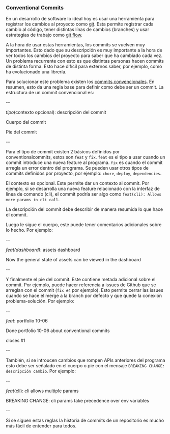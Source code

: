 ### Conventional Commits

En un desarrollo de software lo ideal hoy es usar una herramienta para registrar los cambios al proyecto como [git](https://git-scm.com). Esta permite registrar cada cambio al código, tener distintas línas de cambios (branches) y usar estrategias de trabajo como [git flow](https://datasift.github.io/gitflow/IntroducingGitFlow.html).

A la hora de usar estas herramientas, los commits se vuelven muy importantes. Esto dado que su descripción es muy importante a la hora de ver todos los cambios del proyecto para saber que ha cambiado cada vez. Un problema recurrente con esto es que distintas personas hacen commits de distinta forma. Esto hace difícil para externos saber, por ejemplo, como ha evolucionado una librería.

Para solucionar este problema existen los [commits convencionales](https://conventionalcommits.org). En resumen, esto da una regla base para definir como debe ser un commit. La estructura de un commit convencional es:

--

_tipo_(contexto opcional): descripción del commit

Cuerpo del commit

Pie del commit

--

Para el tipo de commit existen 2 básicos definidos por conventionalcommits, estos son `feat` y `fix`. `feat` es el tipo a usar cuando un commit introduce una nueva feature al programa. `fix` es cuando el commit arregla un error dentro del programa. Se pueden usar otros tipos de commits definidos por proyecto, por ejemplo: `chore`, `deploy`, `dependencies`.

El contexto es opcional. Este permite dar un contexto al commit. Por ejemplo, si se desarrolla una nueva feature relacionado con la interfaz de linea de comando (cli), el commit podría ser algo como `feat(cli): Allows more params in cli call`.

La descripción del commit debe describir de manera resumida lo que hace el commit.

Luego le sigue el cuerpo, este puede tener comentarios adicionales sobre lo hecho. Por ejemplo:

--

_feat(dashboard)_: assets dashboard

Now the general state of assets can be viewed in the dashboard

--

Y finalmente el pie del commit. Este contiene metada adicional sobre el commit. Por ejemplo, puede hacer referencia a issues de Github que se arreglan con el commit (`fix #4` por ejemplo). Esto permite cerrar las issues cuando se hace el merge a la branch por defecto y que quede la conexión problema-solución. Por ejemplo:

--

_feat_: portfolio 10-06

Done portfolio 10-06 about conventional commits

closes #1

--

También, si se introucen cambios que rompen APIs anteriores del programa esto debe ser señalado en el cuerpo o pie con el mensaje `BREAKING CHANGE: descripción cambio`. Por ejemplo:

--

_feat_(cli): cli allows multiple params

BREAKING CHANGE: cli params take precedence over env variables

--

Si se siguen estas reglas la historia de commits de un repositorio es mucho más fácil de entender para todos.
